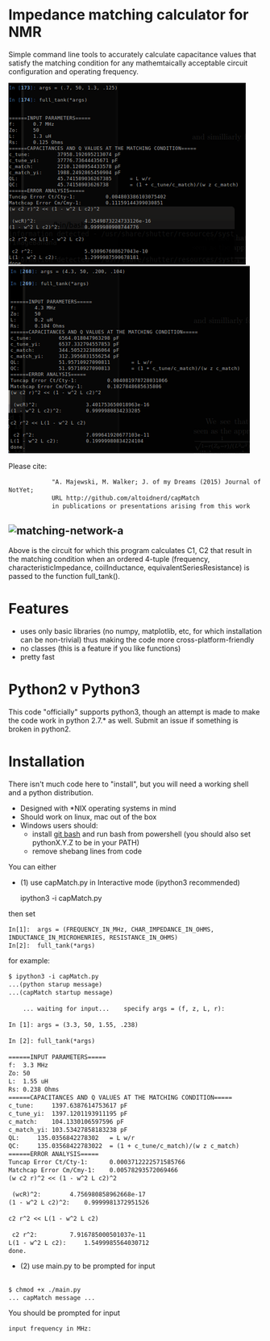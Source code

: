 # Impedance matching calculator for NMR

Simple command line tools to accurately calculate capacitance values that satisfy the matching condition for any mathemtaically acceptable circuit configuration and operating frequency.

![example-output](https://github.com/Altoidnerd/capmatch/blob/master/img/Selection_001.png?raw=true)
![example-output2](https://raw.githubusercontent.com/Altoidnerd/capmatch/master/img/Selection_005.png)

Please cite:
```
     		"A. Majewski, M. Walker; J. of my Dreams (2015) Journal of NotYet;
     		URL http://github.com/altoidnerd/capMatch
     		in publications or presentations arising from this work
```
![matching-network-a](https://raw.githubusercontent.com/Altoidnerd/nmr-tank-circuits/master/circuit_diagrams/matching-a.jpg)
------------------------------------

Above is the circuit for which this program calculates C1, C2 that result in the matching condition when an ordered 4-tuple (frequency, characteristicImpedance, coilInductance, equivalentSeriesResistance) is passed to the function full_tank().


# Features
* uses only basic libraries (no numpy, matplotlib, etc, for which installation can be non-trivial) thus making the code more cross-platform-friendly
* no classes (this is a feature if you like functions)
* pretty fast

# Python2 v Python3

This code "officially" supports python3, though an attempt is made to make the code work in python 2.7.* as well.  Submit an issue if something is broken in python2.

# Installation

There isn't much code here to "install", but you will need a working shell and a python distribution.

* Designed with *NIX operating systems in mind
* Should work on linux, mac out of the box
* Windows users should:
	- install [git bash](https://git-scm.com/downloads) and run bash from powershell (you should also set pythonX.Y.Z to be in your PATH)
	- remove shebang lines from code


You can either

*	(1) use capMatch.py in Interactive mode (ipython3 recommended)

    ipython3 -i capMatch.py

then set

    In[1]:	args = (FREQUENCY_IN_MHz, CHAR_IMPEDANCE_IN_OHMS, INDUCTANCE_IN_MICROHENRIES, RESISTANCE_IN_OHMS)
    In[2]:	full_tank(*args)

for example:

```
$ ipython3 -i capMatch.py 
...(python starup message)
...(capMatch startup message)

	... waiting for input...	specify args = (f, z, L, r):

In [1]: args = (3.3, 50, 1.55, .238)

In [2]: full_tank(*args)

======INPUT PARAMETERS=====
f:	3.3 MHz
Zo:	50
L:	1.55 uH
Rs:	0.238 Ohms
======CAPACITANCES AND Q VALUES AT THE MATCHING CONDITION=====
c_tune:		1397.6387614753617 pF
c_tune_yi:	1397.1201193911195 pF
c_match:	104.1330106597596 pF
c_match_yi:	103.53427858183238 pF
QL:		135.0356842278302	= L w/r
QC:		135.03568422783022	= (1 + c_tune/c_match)/(w z c_match)
======ERROR ANALYSIS=====
Tuncap Error Ct/Cty-1:		0.0003712222571585766
Matchcap Error Cm/Cmy-1:	0.00578293572069466
(w c2 r)^2 << (1 - w^2 L c2)^2

 (wcR)^2:		 4.756980858962668e-17 
(1 - w^2 L c2)^2:	 0.9999981372951526

c2 r^2 << L(1 - w^2 L c2)

 c2 r^2:		 7.916785000501037e-11 
L(1 - w^2 L c2):	 1.5499985564030712
done.

```

*	(2) use main.py to be prompted for input

```

$ chmod +x ./main.py
... capMatch message ... 

```
You should be prompted for input
```
input frequency in MHz: 
```



